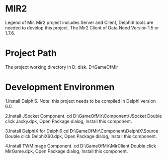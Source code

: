 # MIR2
Legend of Mir. Mir2 project includes Server and Client, Delphi6 tools are needed to develop this project. 
The Mir2 Client of Data Need Version 1.5 or 1.7.6.

# Project Path
The project working directory in D: disk.
D:\GameOfMir

# Development Environmen
1.Install Delphi6. Note: this project needs to be compiled in Delphi version 6.0.

2.Install JSocket Component.
cd D:\GameOfMir\Component\JSocket
Double click Jacky.dpk, Open Package dialog, Install this component.

3.Install DelphiX for Delphi6
cd D:\GameOfMir\Component\DelphiX\Source
Double click DelphiX60.dpk, Open Package dialog, Install this component.

4.Install TWMImage Component.
cd D:\GameOfMir\MirClient
Double click MirGame.dpk, Open Package dialog, Install this component.
